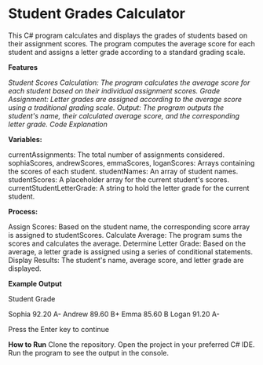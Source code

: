 # Student Grades Calculator
This C# program calculates and displays the grades of students based on their assignment scores. The program computes the average score for each student and assigns a letter grade according to a standard grading scale.

**Features**

*Student Scores Calculation: The program calculates the average score for each student based on their individual assignment scores.
Grade Assignment: Letter grades are assigned according to the average score using a traditional grading scale.
Output: The program outputs the student's name, their calculated average score, and the corresponding letter grade.
Code Explanation*

**Variables:**

currentAssignments: The total number of assignments considered.
sophiaScores, andrewScores, emmaScores, loganScores: Arrays containing the scores of each student.
studentNames: An array of student names.
studentScores: A placeholder array for the current student's scores.
currentStudentLetterGrade: A string to hold the letter grade for the current student.

**Process:**

Assign Scores: Based on the student name, the corresponding score array is assigned to studentScores.
Calculate Average: The program sums the scores and calculates the average.
Determine Letter Grade: Based on the average, a letter grade is assigned using a series of conditional statements.
Display Results: The student's name, average score, and letter grade are displayed.

**Example Output**

Student        Grade

Sophia         92.20    A-
Andrew         89.60    B+
Emma           85.60    B
Logan          91.20    A-

Press the Enter key to continue

**How to Run**
Clone the repository.
Open the project in your preferred C# IDE.
Run the program to see the output in the console.
